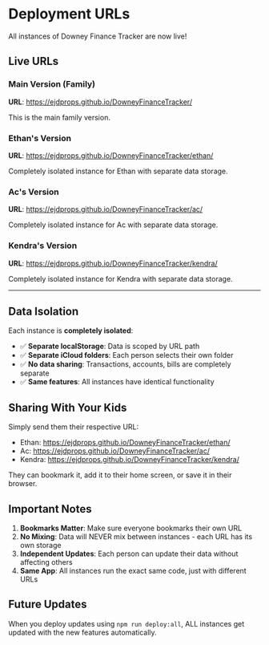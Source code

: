 # Deployment URLs

All instances of Downey Finance Tracker are now live!

## Live URLs

### Main Version (Family)
**URL**: https://ejdprops.github.io/DowneyFinanceTracker/

This is the main family version.

### Ethan's Version
**URL**: https://ejdprops.github.io/DowneyFinanceTracker/ethan/

Completely isolated instance for Ethan with separate data storage.

### Ac's Version
**URL**: https://ejdprops.github.io/DowneyFinanceTracker/ac/

Completely isolated instance for Ac with separate data storage.

### Kendra's Version
**URL**: https://ejdprops.github.io/DowneyFinanceTracker/kendra/

Completely isolated instance for Kendra with separate data storage.

---

## Data Isolation

Each instance is **completely isolated**:

- ✅ **Separate localStorage**: Data is scoped by URL path
- ✅ **Separate iCloud folders**: Each person selects their own folder
- ✅ **No data sharing**: Transactions, accounts, bills are completely separate
- ✅ **Same features**: All instances have identical functionality

## Sharing With Your Kids

Simply send them their respective URL:
- Ethan: https://ejdprops.github.io/DowneyFinanceTracker/ethan/
- Ac: https://ejdprops.github.io/DowneyFinanceTracker/ac/
- Kendra: https://ejdprops.github.io/DowneyFinanceTracker/kendra/

They can bookmark it, add it to their home screen, or save it in their browser.

## Important Notes

1. **Bookmarks Matter**: Make sure everyone bookmarks their own URL
2. **No Mixing**: Data will NEVER mix between instances - each URL has its own storage
3. **Independent Updates**: Each person can update their data without affecting others
4. **Same App**: All instances run the exact same code, just with different URLs

## Future Updates

When you deploy updates using `npm run deploy:all`, ALL instances get updated with the new features automatically.
